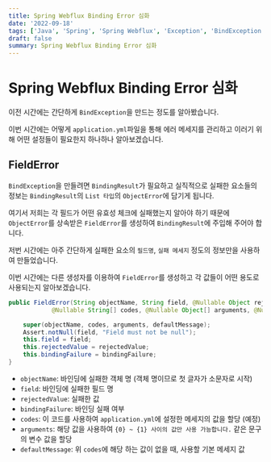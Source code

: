 ```yaml
---
title: Spring Webflux Binding Error 심화
date: '2022-09-18'
tags: ['Java', 'Spring', 'Spring Webflux', 'Exception', 'BindException', 'Binding Error']
draft: false
summary: Spring Webflux Binding Error 심화
---
```


# Spring Webflux Binding Error 심화

이전 시간에는 간단하게 `BindException`을 만드는 정도를 알아봤습니다.

이번 시간에는 어떻게 `application.yml`파일을 통해 에러 메세지를 관리하고
이러기 위해 어떤 설정들이 필요한지 하나하나 알아보겠습니다.

## FieldError

`BindException`을 만들려면 `BindingResult`가 필요하고
실직적으로 실패한 요소들의 정보는 `BindingResult`의 `List 타입`의 `ObjectError`에 담기게 됩니다.

여기서 저희는 각 필드가 어떤 유효성 체크에 실패했는지 알아야 하기 때문에
`ObjectError`를 상속받은 `FieldError`를 생성하여 `BindingResult`에 주입해 주어야 합니다.

저번 시간에는 아주 간단하게 실패한 요소의 `필드명`, `실패 메세지` 정도의 정보만을 사용하여 만들었습니다.

이번 시간에는 다른 생성자를 이용하여 `FieldError`를 생성하고 각 값들이 어떤 용도로 사용되는지 알아보겠습니다.

```java
public FieldError(String objectName, String field, @Nullable Object rejectedValue, boolean bindingFailure,
			@Nullable String[] codes, @Nullable Object[] arguments, @Nullable String defaultMessage) {

    super(objectName, codes, arguments, defaultMessage);
    Assert.notNull(field, "Field must not be null");
    this.field = field;
    this.rejectedValue = rejectedValue;
    this.bindingFailure = bindingFailure;
}
```

- `objectName`: 바인딩에 실패한 객체 명 (객체 명이므로 첫 글자가 소문자로 시작)
- `field`: 바인딩에 실패한 필드 명
- `rejectedValue`: 실패한 값
- `bindingFailure`: 바인딩 실패 여부
- `codes`: 이 코드를 사용하여 `application.yml`에 설정한 메세지의 값을 할당 (예정)
- `arguments`: 해당 값을 사용하여 `{0} ~ {1} 사이의 값만 사용 가능합니다.` 같은 문구의 변수 값을 할당
- `defaultMessage`: 위 `codes`에 해당 하는 값이 없을 때, 사용할 기본 메세지 값
